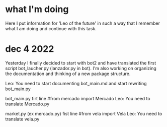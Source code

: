 # what I'm doing

Here I put information for 'Leo of the future' in such a way that I remember what I am doing and continue with this task.


# dec 4 2022

Yesterday I finally decided to start with bot2 and have translated the first script bot_laucher.py (lanzador.py in bot).
I'm also working on organizing the documentation and thinking of a new package structure.

Leo: You need to start documenting bot_main.md and start rewriting bot_main.py

bot_main.py firt line #from mercado import Mercado
Leo: You need to translate Mercado.py

market.py (ex mercado.py) fist line #from vela import Vela
Leo: You need to translate vela.py
